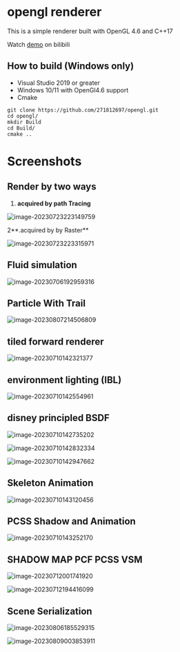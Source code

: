 # opengl renderer

This is a simple renderer built with OpenGL 4.6 and C++17 

Watch [demo](https://www.bilibili.com/video/BV18Y4y1973W/) on bilibili

## How to build (Windows only)

- Visual Studio 2019 or greater
- Windows 10/11 with OpenGl4.6 support
- Cmake

```
git clone https://github.com/271812697/opengl.git
cd opengl/
mkdir Build
cd Build/
cmake ..
```

# Screenshots

## Render by two ways

1. **acquired by path Tracing**

![image-20230723223149759](README.assets/image-20230723223149759.png)

 2**.acquired by by Raster**

![image-20230723223315971](README.assets/image-20230723223315971.png)



## Fluid simulation

![image-20230706192959316](README.assets/image-20230706192959316.png)

## Particle With Trail

![image-20230807214506809](README.assets/image-20230807214506809.png)

## tiled forward renderer

![image-20230710142321377](README.assets/image-20230710142321377.png)

## environment lighting (IBL)

![image-20230710142554961](README.assets/image-20230710142554961.png)

## disney principled BSDF

![image-20230710142735202](README.assets/image-20230710142735202.png)

![image-20230710142832334](README.assets/image-20230710142832334.png)

![image-20230710142947662](README.assets/image-20230710142947662.png)

## Skeleton Animation

![image-20230710143120456](README.assets/image-20230710143120456.png)

## PCSS Shadow and Animation

![image-20230710143252170](README.assets/image-20230710143252170.png)

## SHADOW MAP PCF PCSS VSM

![image-20230712001741920](README.assets/image-20230712001741920.png)

![image-20230712194416099](README.assets/image-20230712194416099.png)



## Scene **Serialization**

![image-20230806185529315](README.assets/image-20230806185529315.png)

![image-20230809003853911](README.assets/image-20230809003853911.png)
